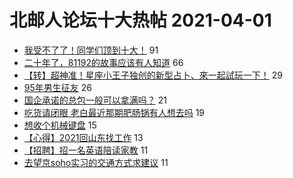 # 北邮人论坛十大热帖 2021-04-01

- [我受不了了！同学们顶到十大！](https://bbs.byr.cn/article/Gymnasium/117902) 91
- [二十年了，81192的故事应该有人知道](https://bbs.byr.cn/article/Picture/3283944) 66
- [【转】超神准！星座小王子独创的新型占卜、來一起試玩一下！](https://bbs.byr.cn/article/Constellations/326533) 29
- [95年男生征友](https://bbs.byr.cn/article/Friends/1989526) 26
- [国企承诺的总包一般可以拿满吗？](https://bbs.byr.cn/article/WorkLife/1164668) 21
- [吃货请闭眼 老白最近那期肥肠锅有人想去吗](https://bbs.byr.cn/article/Food/511276) 19
- [想收个机械键盘](https://bbs.byr.cn/article/Environment/104459) 15
- [【心得】2021回山东找工作](https://bbs.byr.cn/article/Shandong/420235) 13
- [【招聘】招一名英语陪读家教](https://bbs.byr.cn/article/StudyShare/199939) 11
- [去望京soho实习的交通方式求建议](https://bbs.byr.cn/article/Talking/6263033) 11


